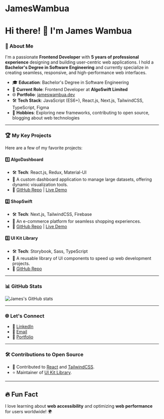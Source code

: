# JamesWambua
# Hi there! 👋 I'm James Wambua

### 🌟 About Me
I'm a passionate **Frontend Developer** with **5 years of professional experience** designing and building user-centric web applications. I hold a **Bachelor's Degree in Software Engineering** and currently specialize in creating seamless, responsive, and high-performance web interfaces.

- 🎓 **Education**: Bachelor's Degree in Software Engineering  
- 🏢 **Current Role**: Frontend Developer at **AlgoSwift Limited**  
- 🌐 **Portfolio**: [jameswambua.dev](https://jameswambua.dev)  
- 🛠️ **Tech Stack**: JavaScript (ES6+), React.js, Next.js, TailwindCSS, TypeScript, Figma  
- 🌟 **Hobbies**: Exploring new frameworks, contributing to open source, blogging about web technologies  

---

### 🏆 My Key Projects
Here are a few of my favorite projects:

#### 1️⃣ **AlgoDashboard**
- 🛠️ **Tech**: React.js, Redux, Material-UI  
- 🌟 A custom dashboard application to manage large datasets, offering dynamic visualization tools.  
- 🚀 [GitHub Repo](https://github.com/jameswambua/algodashboard) | [Live Demo](https://algodashboard.example.com)

#### 2️⃣ **ShopSwift**
- 🛠️ **Tech**: Next.js, TailwindCSS, Firebase  
- 🌟 An e-commerce platform for seamless shopping experiences.  
- 🚀 [GitHub Repo](https://github.com/jameswambua/shopswift) | [Live Demo](https://shopswift.example.com)

#### 3️⃣ **UI Kit Library**
- 🛠️ **Tech**: Storybook, Sass, TypeScript  
- 🌟 A reusable library of UI components to speed up web development projects.  
- 🚀 [GitHub Repo](https://github.com/jameswambua/uikit-library)

---

### 📊 GitHub Stats

![James's GitHub stats](https://github-readme-stats.vercel.app/api?username=jameswambua&show_icons=true&theme=radical)

---

### 🌐 Let's Connect
- 💼 [LinkedIn](https://www.linkedin.com/in/james-wambua-a45b95219)  
- 📧 [Email](mailto:wambuajames690.com)  
- 🌟 [Portfolio](https://jameswambua.dev)

---

### 🛠️ Contributions to Open Source
- 📌 Contributed to [React](https://github.com/facebook/react) and [TailwindCSS](https://github.com/tailwindlabs/tailwindcss).  
- ⭐ Maintainer of [UI Kit Library](https://github.com/jameswambua/uikit-library).

---

## 🔥 Fun Fact
I love learning about **web accessibility** and optimizing **web performance** for users worldwide! 🌍
